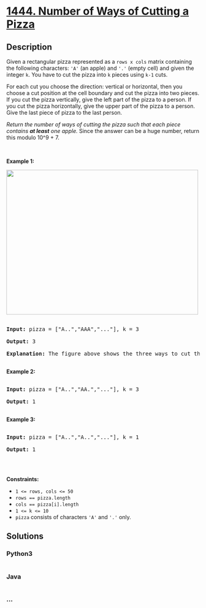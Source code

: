 # [1444. Number of Ways of Cutting a Pizza](https://leetcode.com/problems/number-of-ways-of-cutting-a-pizza)



## Description

<p>Given a rectangular pizza represented as a <code>rows x cols</code>&nbsp;matrix containing the following characters: <code>&#39;A&#39;</code> (an apple) and <code>&#39;.&#39;</code> (empty cell) and given the integer <code>k</code>. You have to cut the pizza into <code>k</code> pieces using <code>k-1</code> cuts.&nbsp;</p>



<p>For each cut you choose the direction: vertical or horizontal, then you choose a cut position at the cell boundary and cut the pizza into two pieces. If you cut the pizza vertically, give the left part of the pizza to a person. If you cut the pizza horizontally, give the upper part of the pizza to a person. Give the last piece of pizza to the last person.</p>



<p><em>Return the number of ways of cutting the pizza such that each piece contains <strong>at least</strong> one apple.&nbsp;</em>Since the answer can be a huge number, return this modulo 10^9 + 7.</p>



<p>&nbsp;</p>

<p><strong>Example 1:</strong></p>



<p><strong><img alt="" src="https://cdn.jsdelivr.net/gh/yanglr/leetcode-ac@master/assets/1400-1499/1444.Number%20of%20Ways%20of%20Cutting%20a%20Pizza/images/ways_to_cut_apple_1.png" style="width: 500px; height: 378px;" /></strong></p>



<pre>

<strong>Input:</strong> pizza = [&quot;A..&quot;,&quot;AAA&quot;,&quot;...&quot;], k = 3

<strong>Output:</strong> 3 

<strong>Explanation:</strong> The figure above shows the three ways to cut the pizza. Note that pieces must contain at least one apple.

</pre>



<p><strong>Example 2:</strong></p>



<pre>

<strong>Input:</strong> pizza = [&quot;A..&quot;,&quot;AA.&quot;,&quot;...&quot;], k = 3

<strong>Output:</strong> 1

</pre>



<p><strong>Example 3:</strong></p>



<pre>

<strong>Input:</strong> pizza = [&quot;A..&quot;,&quot;A..&quot;,&quot;...&quot;], k = 1

<strong>Output:</strong> 1

</pre>



<p>&nbsp;</p>

<p><strong>Constraints:</strong></p>



<ul>
	<li><code>1 &lt;= rows, cols &lt;= 50</code></li>
	<li><code>rows ==&nbsp;pizza.length</code></li>
	<li><code>cols ==&nbsp;pizza[i].length</code></li>
	<li><code>1 &lt;= k &lt;= 10</code></li>
	<li><code>pizza</code> consists of characters <code>&#39;A&#39;</code>&nbsp;and <code>&#39;.&#39;</code> only.</li>
</ul>

## Solutions

<!-- tabs:start -->

### **Python3**

```python

```

### **Java**

```java

```

### **...**

```

```

<!-- tabs:end -->
